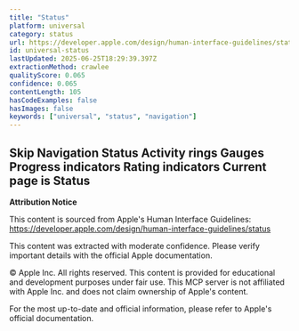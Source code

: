 ```yaml
---
title: "Status"
platform: universal
category: status
url: https://developer.apple.com/design/human-interface-guidelines/status
id: universal-status
lastUpdated: 2025-06-25T18:29:39.397Z
extractionMethod: crawlee
qualityScore: 0.065
confidence: 0.065
contentLength: 105
hasCodeExamples: false
hasImages: false
keywords: ["universal", "status", "navigation"]
---
```

Skip Navigation
Status
Activity rings
Gauges
Progress indicators
Rating indicators
Current page is Status
---

**Attribution Notice**

This content is sourced from Apple's Human Interface Guidelines: https://developer.apple.com/design/human-interface-guidelines/status

This content was extracted with moderate confidence. Please verify important details with the official Apple documentation.

© Apple Inc. All rights reserved. This content is provided for educational and development purposes under fair use. This MCP server is not affiliated with Apple Inc. and does not claim ownership of Apple's content.

For the most up-to-date and official information, please refer to Apple's official documentation.
